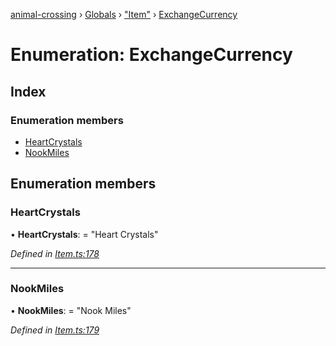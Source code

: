 [animal-crossing](../README.md) › [Globals](../globals.md) › ["Item"](../modules/_item_.md) › [ExchangeCurrency](_item_.exchangecurrency.md)

# Enumeration: ExchangeCurrency

## Index

### Enumeration members

* [HeartCrystals](_item_.exchangecurrency.md#heartcrystals)
* [NookMiles](_item_.exchangecurrency.md#nookmiles)

## Enumeration members

###  HeartCrystals

• **HeartCrystals**: = "Heart Crystals"

*Defined in [Item.ts:178](https://github.com/Norviah/animal-crossing/blob/ac736df/module/types/Item.ts#L178)*

___

###  NookMiles

• **NookMiles**: = "Nook Miles"

*Defined in [Item.ts:179](https://github.com/Norviah/animal-crossing/blob/ac736df/module/types/Item.ts#L179)*
